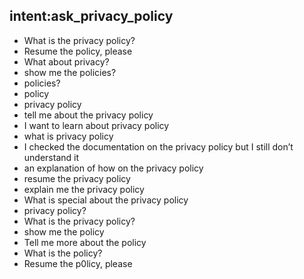 ## intent:ask_privacy_policy
- What is the privacy policy?
- Resume the policy, please
- What about privacy?
- show me the policies?
- policies?
- policy
- privacy policy
- tell me about the privacy policy
- I want to learn about privacy policy
- what is privacy policy
- I checked the documentation on the privacy policy but I still don’t understand it
- an explanation of how on the privacy policy
- resume the privacy policy
- explain me the privacy policy
- What is special about the privacy policy
- privacy policy?
- What is the privacy policy?
- show me the policy
- Tell me more about the policy
- What is the policy?
- Resume the p0licy, please
